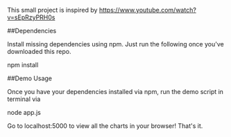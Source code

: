This small project is inspired by https://www.youtube.com/watch?v=sEpRzyPRH0s

##Dependencies

Install missing dependencies using npm. Just run the following once you've downloaded this repo.

npm install

##Demo Usage

Once you have your dependencies installed via npm, run the demo script in terminal via

node app.js

Go to localhost:5000 to view all the charts in your browser! That's it.

